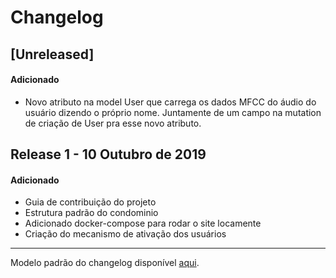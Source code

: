 # Changelog
 ## [Unreleased]
 #### Adicionado
 - Novo atributo na model User que carrega os dados MFCC do áudio do usuário dizendo o próprio nome. Juntamente de um campo na mutation de criação de User pra esse novo atributo.

 ## Release 1 - 10 Outubro de 2019
 #### Adicionado
 * Guia de contribuição do projeto
 * Estrutura padrão do condominio
 * Adicionado docker-compose para rodar o site locamente
 * Criação do mecanismo de ativação dos usuários
 ---
 Modelo padrão do changelog disponível [aqui](https://keepachangelog.com/en/0.3.0/).
